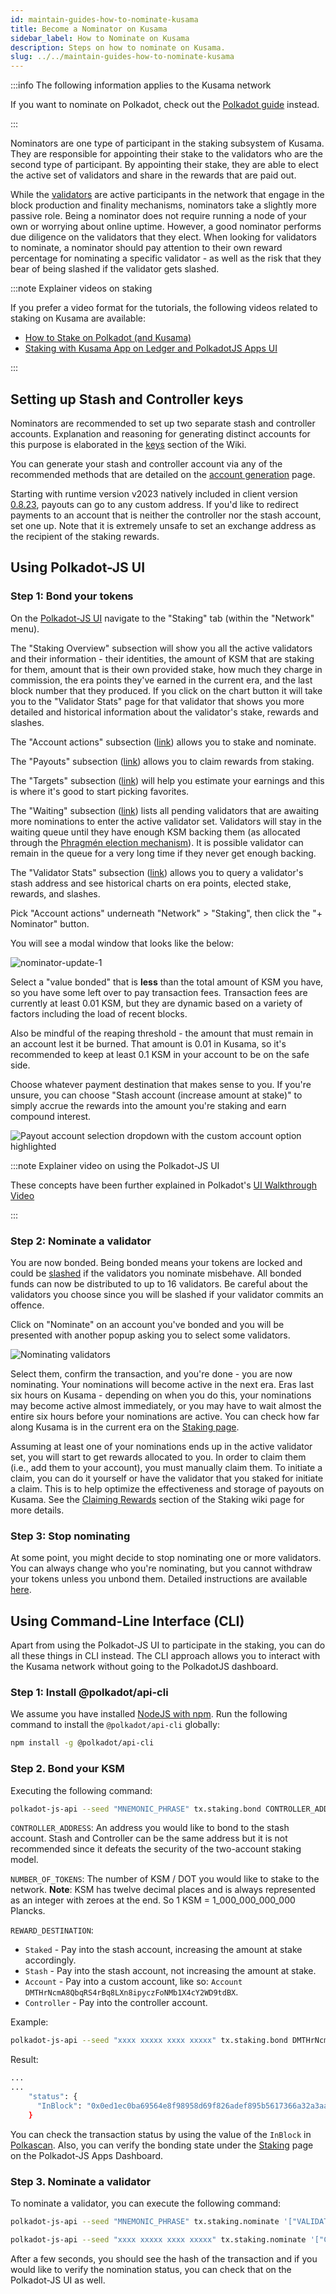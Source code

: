 ```yaml
---
id: maintain-guides-how-to-nominate-kusama
title: Become a Nominator on Kusama
sidebar_label: How to Nominate on Kusama
description: Steps on how to nominate on Kusama.
slug: ../../maintain-guides-how-to-nominate-kusama
---
```


:::info The following information applies to the Kusama network

If you want to nominate on Polkadot,
check out the [Polkadot guide](../maintain-guides-how-to-nominate-polkadot.md) instead.

:::

Nominators are one type of participant in the staking subsystem of Kusama. They are responsible
for appointing their stake to the validators who are the second type of participant. By appointing
their stake, they are able to elect the active set of validators and share in the rewards that are
paid out.

While the [validators][] are active participants in the network that engage in the block production 
and finality mechanisms, nominators take a slightly more passive role. Being a nominator does not require 
running a node of your own or worrying about online uptime. However, a good nominator performs due diligence 
on the validators that they elect. When looking for validators to nominate, a nominator should pay attention 
to their own reward percentage for nominating a specific validator - as well as the risk that they bear of 
being slashed if the validator gets slashed.

:::note Explainer videos on staking

If you prefer a video format for the tutorials, the following videos related to staking on Kusama are available:

- [How to Stake on Polkadot (and Kusama)](https://youtu.be/FCXC0CDhyS4)
- [Staking with Kusama App on Ledger and PolkadotJS Apps UI](https://www.youtube.com/watch?v=7VlTncHCGPc&t=305s)

:::

## Setting up Stash and Controller keys

Nominators are recommended to set up two separate stash and controller accounts. Explanation and
reasoning for generating distinct accounts for this purpose is elaborated in the [keys][] section of
the Wiki.

You can generate your stash and controller account via any of the recommended methods that are
detailed on the [account generation][] page.

Starting with runtime version v2023 natively included in client version
[0.8.23](https://github.com/paritytech/polkadot/releases/tag/v0.8.23), payouts can go to any custom
address. If you'd like to redirect payments to an account that is neither the controller nor the
stash account, set one up. Note that it is extremely unsafe to set an exchange address as the
recipient of the staking rewards.

## Using Polkadot-JS UI

### Step 1: Bond your tokens

On the [Polkadot-JS UI](https://polkadot.js.org/apps) navigate to the "Staking" tab (within the
"Network" menu).

The "Staking Overview" subsection will show you all the active validators and their information -
their identities, the amount of KSM that are staking for them, amount that is their own provided
stake, how much they charge in commission, the era points they've earned in the current era, and the
last block number that they produced. If you click on the chart button it will take you to the
"Validator Stats" page for that validator that shows you more detailed and historical information
about the validator's stake, rewards and slashes.

The "Account actions" subsection ([link](https://polkadot.js.org/apps/#/staking/actions)) allows you
to stake and nominate.

The "Payouts" subsection ([link](https://polkadot.js.org/apps/#/staking/payouts)) allows you to
claim rewards from staking.

The "Targets" subsection ([link](https://polkadot.js.org/apps/#/staking/targets)) will help you
estimate your earnings and this is where it's good to start picking favorites.

The "Waiting" subsection ([link](https://polkadot.js.org/apps/#/staking/waiting)) lists all pending
validators that are awaiting more nominations to enter the active validator set. Validators will
stay in the waiting queue until they have enough KSM backing them (as allocated through the
[Phragmén election mechanism](../../learn/learn-phragmen.md)). It is possible validator can remain in the queue
for a very long time if they never get enough backing.

The "Validator Stats" subsection ([link](https://polkadot.js.org/apps/#/staking/query)) allows you
to query a validator's stash address and see historical charts on era points, elected stake,
rewards, and slashes.

Pick "Account actions" underneath "Network" > "Staking", then click the "+ Nominator" button.

You will see a modal window that looks like the below:

![nominator-update-1](../../assets/kusama/kusama_nominator_popup.png)

Select a "value bonded" that is **less** than the total amount of KSM you have, so you have some
left over to pay transaction fees. Transaction fees are currently at least 0.01 KSM, but they are
dynamic based on a variety of factors including the load of recent blocks.

Also be mindful of the reaping threshold - the amount that must remain in an account lest it be
burned. That amount is 0.01 in Kusama, so it's recommended to keep at least 0.1 KSM in your account
to be on the safe side.

Choose whatever payment destination that makes sense to you. If you're unsure, you can choose "Stash
account (increase amount at stake)" to simply accrue the rewards into the amount you're staking and
earn compound interest.

![Payout account selection dropdown with the custom account option highlighted](../../assets/payout/01.png)

:::note Explainer video on using the Polkadot-JS UI

These concepts have been further explained in Polkadot's
[UI Walkthrough Video](https://www.youtube.com/watch?v=mNStMPZjiHM&list=PLOyWqupZ-WGuAuS00rK-pebTMAOxW41W8)

:::

### Step 2: Nominate a validator

You are now bonded. Being bonded means your tokens are locked and could be
[slashed](../../learn/learn-staking.md#slashing) if the validators you nominate misbehave. All bonded funds can
now be distributed to up to 16 validators. Be careful about the validators you choose since you will
be slashed if your validator commits an offence.

Click on "Nominate" on an account you've bonded and you will be presented with another popup asking
you to select some validators.

![Nominating validators](../../assets/kusama/kusama_nominator_selection.png)

Select them, confirm the transaction, and you're done - you are now nominating. Your nominations
will become active in the next era. Eras last six hours on Kusama - depending on when you do this,
your nominations may become active almost immediately, or you may have to wait almost the entire six
hours before your nominations are active. You can check how far along Kusama is in the current era
on the [Staking page](https://polkadot.js.org/apps/#/staking).

Assuming at least one of your nominations ends up in the active validator set, you will start to get
rewards allocated to you. In order to claim them (i.e., add them to your account), you must manually
claim them. To initiate a claim, you can do it yourself or have the validator that you staked for
initiate a claim. This is to help optimize the effectiveness and storage of payouts on Kusama. See
the [Claiming Rewards](../../learn/learn-staking.md#claiming-rewards) section of the Staking wiki page for more
details.

### Step 3: Stop nominating

At some point, you might decide to stop nominating one or more validators. You can always change who
you're nominating, but you cannot withdraw your tokens unless you unbond them. Detailed instructions
are available [here](../maintain-guides-how-to-unbond.md).

## Using Command-Line Interface (CLI)

Apart from using the Polkadot-JS UI to participate in the staking, you can do all these things in
CLI instead. The CLI approach allows you to interact with the Kusama network without
going to the PolkadotJS dashboard.

### Step 1: Install @polkadot/api-cli

We assume you have installed [NodeJS with npm](https://nodejs.org). Run the following command to
install the `@polkadot/api-cli` globally:

```bash
npm install -g @polkadot/api-cli
```

### Step 2. Bond your KSM

Executing the following command:

```bash
polkadot-js-api --seed "MNEMONIC_PHRASE" tx.staking.bond CONTROLLER_ADDRESS NUMBER_OF_TOKENS REWARD_DESTINATION --ws WEBSOCKET_ENDPOINT
```

`CONTROLLER_ADDRESS`: An address you would like to bond to the stash account. Stash and Controller
can be the same address but it is not recommended since it defeats the security of the two-account
staking model.

`NUMBER_OF_TOKENS`: The number of KSM / DOT you would like to stake to the network. **Note**: KSM
has twelve decimal places and is always represented as an integer with zeroes at the end. So 1 KSM =
1_000_000_000_000 Plancks.

`REWARD_DESTINATION`:

- `Staked` - Pay into the stash account, increasing the amount at stake accordingly.
- `Stash` - Pay into the stash account, not increasing the amount at stake.
- `Account` - Pay into a custom account, like so:
  `Account DMTHrNcmA8QbqRS4rBq8LXn8ipyczFoNMb1X4cY2WD9tdBX`.
- `Controller` - Pay into the controller account.

Example:

```bash
polkadot-js-api --seed "xxxx xxxxx xxxx xxxxx" tx.staking.bond DMTHrNcmA8QbqRS4rBq8LXn8ipyczFoNMb1X4cY2WD9tdBX 1000000000000 Staked --ws wss://kusama-rpc.polkadot.io/
```

Result:

```bash
...
...
    "status": {
      "InBlock": "0x0ed1ec0ba69564e8f98958d69f826adef895b5617366a32a3aa384290e98514e"
    }
```

You can check the transaction status by using the value of the `InBlock` in
[Polkascan](https://polkascan.io/pre/kusama). Also, you can verify the bonding state under the
[Staking](https://polkadot.js.org/apps/#/staking/actions) page on the Polkadot-JS Apps Dashboard.

### Step 3. Nominate a validator

To nominate a validator, you can execute the following command:

```bash
polkadot-js-api --seed "MNEMONIC_PHRASE" tx.staking.nominate '["VALIDATOR_ADDRESS"]' --ws WS_ENDPOINT
```

```bash
polkadot-js-api --seed "xxxx xxxxx xxxx xxxxx" tx.staking.nominate '["CmD9vaMYoiKe7HiFnfkftwvhKbxN9bhyjcDrfFRGbifJEG8","E457XaKbj2yTB2URy8N4UuzmyuFRkcdxYs67UvSgVr7HyFb"]' --ws wss://kusama-rpc.polkadot.io/
```

After a few seconds, you should see the hash of the transaction and if you would like to verify the
nomination status, you can check that on the Polkadot-JS UI as well.

[validators]: maintain-guides-how-to-validate-kusama.md
[keys]: ../../learn/learn-keys.md###"controller"-and-"stash"-keys
[account generation]: ../../learn/learn-account-generation.md
